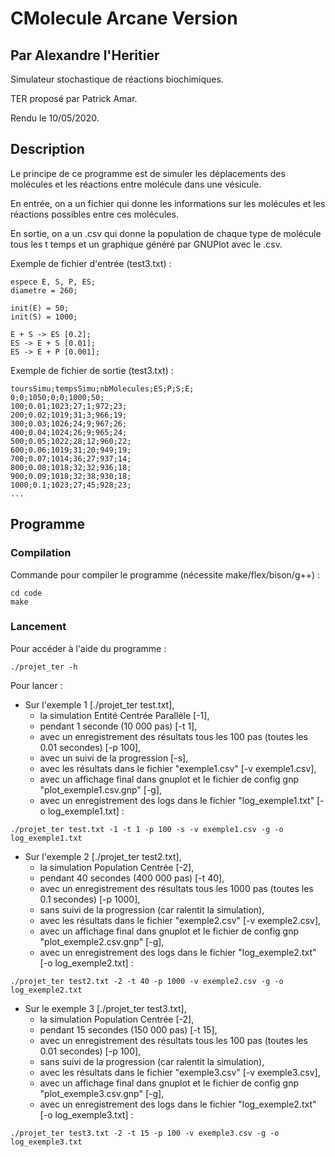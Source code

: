 # CMolecule Arcane Version
## Par Alexandre l'Heritier
Simulateur stochastique de réactions biochimiques.

TER proposé par Patrick Amar.

Rendu le 10/05/2020.

## Description

Le principe de ce programme est de simuler les déplacements des molécules et les réactions entre molécule dans une vésicule.

En entrée, on a un fichier qui donne les informations sur les molécules et les réactions possibles entre ces molécules.

En sortie, on a un .csv qui donne la population de chaque type de molécule tous les t temps et un graphique généré par GNUPlot avec le .csv.

Exemple de fichier d'entrée (test3.txt) :
```
espece E, S, P, ES;
diametre = 260;

init(E) = 50;
init(S) = 1000;

E + S -> ES [0.2];
ES -> E + S [0.01];
ES -> E + P [0.001];
```

Exemple de fichier de sortie (test3.txt) :
```
toursSimu;tempsSimu;nbMolecules;ES;P;S;E;
0;0;1050;0;0;1000;50;
100;0.01;1023;27;1;972;23;
200;0.02;1019;31;3;966;19;
300;0.03;1026;24;9;967;26;
400;0.04;1024;26;9;965;24;
500;0.05;1022;28;12;960;22;
600;0.06;1019;31;20;949;19;
700;0.07;1014;36;27;937;14;
800;0.08;1018;32;32;936;18;
900;0.09;1018;32;38;930;18;
1000;0.1;1023;27;45;928;23;
...
```

## Programme
### Compilation
Commande pour compiler le programme (nécessite make/flex/bison/g++) :
```
cd code
make
```

### Lancement
Pour accéder à l'aide du programme :
```
./projet_ter -h
```

Pour lancer : 
 - Sur l'exemple 1 [./projet_ter test.txt],
   * la simulation Entité Centrée Parallèle [-1],
   * pendant 1 seconde (10 000 pas) [-t 1],
   * avec un enregistrement des résultats tous les 100 pas (toutes les 0.01 secondes) [-p 100],
   * avec un suivi de la progression [-s],
   * avec les résultats dans le fichier "exemple1.csv" [-v exemple1.csv],
   * avec un affichage final dans gnuplot et le fichier de config gnp "plot_exemple1.csv.gnp" [-g],
   * avec un enregistrement des logs dans le fichier "log_exemple1.txt" [-o log_exemple1.txt] :
```
./projet_ter test.txt -1 -t 1 -p 100 -s -v exemple1.csv -g -o log_exemple1.txt
```

 - Sur l'exemple 2 [./projet_ter test2.txt],
   * la simulation Population Centrée [-2],
   * pendant 40 secondes (400 000 pas) [-t 40],
   * avec un enregistrement des résultats tous les 1000 pas (toutes les 0.1 secondes) [-p 1000],
   * sans suivi de la progression (car ralentit la simulation),
   * avec les résultats dans le fichier "exemple2.csv" [-v exemple2.csv],
   * avec un affichage final dans gnuplot et le fichier de config gnp "plot_exemple2.csv.gnp" [-g],
   * avec un enregistrement des logs dans le fichier "log_exemple2.txt" [-o log_exemple2.txt] :
```
./projet_ter test2.txt -2 -t 40 -p 1000 -v exemple2.csv -g -o log_exemple2.txt
```

 - Sur le exemple 3 [./projet_ter test3.txt],
   * la simulation Population Centrée [-2],
   * pendant 15 secondes (150 000 pas) [-t 15],
   * avec un enregistrement des résultats tous les 100 pas (toutes les 0.01 secondes) [-p 100],
   * sans suivi de la progression (car ralentit la simulation),
   * avec les résultats dans le fichier "exemple3.csv" [-v exemple3.csv],
   * avec un affichage final dans gnuplot et le fichier de config gnp "plot_exemple3.csv.gnp" [-g],
   * avec un enregistrement des logs dans le fichier "log_exemple2.txt" [-o log_exemple3.txt] :
```
./projet_ter test3.txt -2 -t 15 -p 100 -v exemple3.csv -g -o log_exemple3.txt
```
